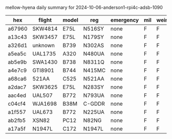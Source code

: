 mellow-hyena daily summary for 2024-10-06-anderson1-rpi4c-adsb-1090

|hex|flight|model|reg|emergency|mil|weirdo|
|--|--|--|--|--|--|--|
|a67960|SKW4814|E75L|N516SY|none|F|F|
|a13c43|SKW3457|E75L|N179SY|none|F|F|
|a326d1|unknown|B739|N302AS|none|F|F|
|a5ea5c|UAL1735|A320|N480UA|none|F|F|
|ab5e9b|SWA1430|B738|N8311Q|none|F|F|
|a4e7c9|GTI8901|B744|N415MC|none|F|F|
|a68ca6|521AA|C525|N521AA|none|F|F|
|a2dac7|SKW3625|E75L|N283SY|none|F|F|
|aac4ed|UAL507|B772|N793UA|none|F|F|
|c04cf4|WJA1698|B38M|C-GDDR|none|F|F|
|a1f557|UAL673|B772|N225UA|none|F|F|
|ab2fb5|XSN82|PC12|N82NG|none|F|F|
|a17a5f|N1947L|C172|N1947L|none|F|F|
